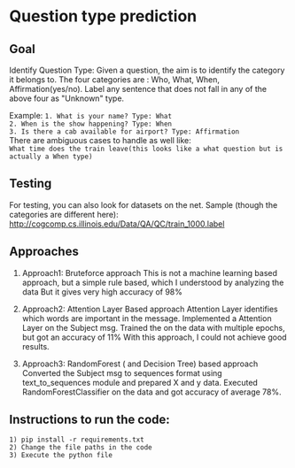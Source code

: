 # Question type prediction

## Goal
Identify Question Type: Given a question, the aim is to identify the category it belongs to. The four categories are : Who, What, When, Affirmation(yes/no).
Label any sentence that does not fall in any of the above four as "Unknown" type.

Example:
``1. What is your name? Type: What`` <br />
``2. When is the show happening? Type: When`` <br />
``3. Is there a cab available for airport? Type: Affirmation`` <br />
There are ambiguous cases to handle as well like: <br />
``What time does the train leave(this looks like a what question but is actually a When type)``

## Testing
For testing, you can also look for datasets on the net. Sample (though the categories are different here): http://cogcomp.cs.illinois.edu/Data/QA/QC/train_1000.label

## Approaches
1) Approach1: Bruteforce approach 
  This is not a machine learning based approach, but a simple rule based, which I understood by analyzing the data
  But it gives very high accuracy of 98%
  
2) Approach2: Attention Layer Based approach 
	Attention Layer identifies which words are important in the message. Implemented a Attention Layer on the Subject msg. 
	Trained the on the data with multiple epochs, but got an accuracy of 11%
	With this approach, I could not achieve good results.

3) Approach3: RandomForest ( and Decision Tree) based approach
  Converted the Subject msg to sequences format using text_to_sequences module and prepared X and y data.
  Executed RandomForestClassifier on the data and got accuracy of average 78%.
  
  
## Instructions to run the code:
```
1) pip install -r requirements.txt
2) Change the file paths in the code 
3) Execute the python file
```
